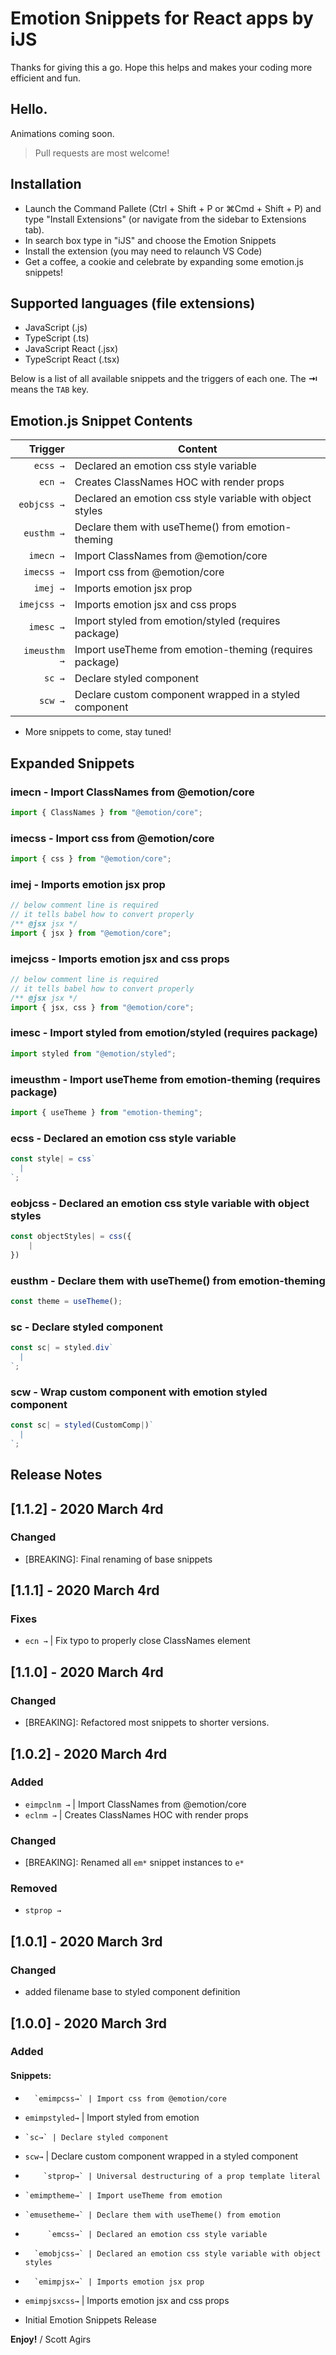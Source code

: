 # Emotion Snippets for React apps by iJS

Thanks for giving this a go. Hope this helps and makes your coding more efficient and fun.

## Hello.

Animations coming soon.

> Pull requests are most welcome!

## Installation

- Launch the Command Pallete (Ctrl + Shift + P or ⌘Cmd + Shift + P) and type "Install Extensions" (or navigate from the sidebar to Extensions tab).
- In search box type in "iJS" and choose the Emotion Snippets
- Install the extension (you may need to relaunch VS Code)
- Get a coffee, a cookie and celebrate by expanding some emotion.js snippets!

## Supported languages (file extensions)

- JavaScript (.js)
- TypeScript (.ts)
- JavaScript React (.jsx)
- TypeScript React (.tsx)

Below is a list of all available snippets and the triggers of each one. The **⇥** means the `TAB` key.

## Emotion.js Snippet Contents

|      Trigger | Content                                                   |
| -----------: | --------------------------------------------------------- |
|     `ecss →` | Declared an emotion css style variable                    |
|      `ecn →` | Creates ClassNames HOC with render props                  |
|  `eobjcss →` | Declared an emotion css style variable with object styles |
|   `eusthm →` | Declare them with useTheme() from emotion-theming         |
|    `imecn →` | Import ClassNames from @emotion/core                      |
|   `imecss →` | Import css from @emotion/core                             |
|     `imej →` | Imports emotion jsx prop                                  |
|  `imejcss →` | Imports emotion jsx and css props                         |
|    `imesc →` | Import styled from emotion/styled (requires package)      |
| `imeusthm →` | Import useTheme from emotion-theming (requires package)   |
|       `sc →` | Declare styled component                                  |
|      `scw →` | Declare custom component wrapped in a styled component    |

- More snippets to come, stay tuned!

## Expanded Snippets

### imecn - Import ClassNames from @emotion/core

```javascript
import { ClassNames } from "@emotion/core";
```

### imecss - Import css from @emotion/core

```javascript
import { css } from "@emotion/core";
```

### imej - Imports emotion jsx prop

```javascript
// below comment line is required
// it tells babel how to convert properly
/** @jsx jsx */
import { jsx } from "@emotion/core";
```

### imejcss - Imports emotion jsx and css props

```javascript
// below comment line is required
// it tells babel how to convert properly
/** @jsx jsx */
import { jsx, css } from "@emotion/core";
```

### imesc - Import styled from emotion/styled (requires package)

```javascript
import styled from "@emotion/styled";
```

### imeusthm - Import useTheme from emotion-theming (requires package)

```javascript
import { useTheme } from "emotion-theming";
```

### ecss - Declared an emotion css style variable

```javascript
const style| = css`
  |
`;
```

### eobjcss - Declared an emotion css style variable with object styles

```javascript
const objectStyles| = css({
    |
})
```

### eusthm - Declare them with useTheme() from emotion-theming

```javascript
const theme = useTheme();
```

### sc - Declare styled component

```javascript
const sc| = styled.div`
  |
`;
```

### scw - Wrap custom component with emotion styled component

```javascript
const sc| = styled(CustomComp|)`
  |
`;
```

## Release Notes

## [1.1.2] - 2020 March 4rd

### Changed

- [BREAKING]: Final renaming of base snippets

## [1.1.1] - 2020 March 4rd

### Fixes

- `ecn →` | Fix typo to properly close ClassNames element

## [1.1.0] - 2020 March 4rd

### Changed

- [BREAKING]: Refactored most snippets to shorter versions.

## [1.0.2] - 2020 March 4rd

### Added

- `eimpclnm →` | Import ClassNames from @emotion/core
- `eclnm →` | Creates ClassNames HOC with render props

### Changed

- [BREAKING]: Renamed all `em*` snippet instances to `e*`

### Removed

- `stprop →`

## [1.0.1] - 2020 March 3rd

### Changed

- added filename base to styled component definition

## [1.0.0] - 2020 March 3rd

### Added

#### Snippets:

-       `emimpcss→` | Import css from @emotion/core
- `emimpstyled→` | Import styled from emotion
-     `sc→` | Declare styled component
- `scw→` | Declare custom component wrapped in a styled component
-         `stprop→` | Universal destructuring of a prop template literal
-     `emimptheme→` | Import useTheme from emotion
-     `emusetheme→` | Declare them with useTheme() from emotion
-          `emcss→` | Declared an emotion css style variable
-       `emobjcss→` | Declared an emotion css style variable with object styles
-       `emimpjsx→` | Imports emotion jsx prop
- `emimpjsxcss→` | Imports emotion jsx and css props

- Initial Emotion Snippets Release

**Enjoy!**
/ Scott Agirs
